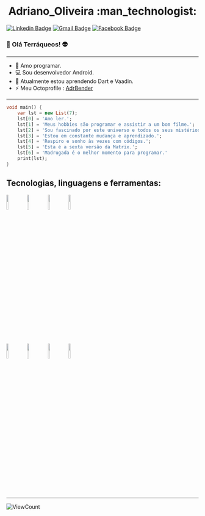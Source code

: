 <h1 align = "center"> Adriano_Oliveira :man_technologist:</h1>

[![Linkedin Badge](https://img.shields.io/badge/-LinkedIn-blue?style=flat-square&logo=Linkedin&logoColor=white&link=https://www.linkedin.com/in/adriano-oliveira-3b6260104/)](https://www.linkedin.com/in/adriano-oliveira-3b6260104/)
[![Gmail Badge](https://img.shields.io/badge/-Gmail-c14438?style=flat-square&logo=Gmail&logoColor=white&link=mailto:adriano.lhc@gmail.com)](mailto:adriano.lhc@gmail.com)
[![Facebook Badge](https://img.shields.io/badge/-Facebook-blue?style=flat-square&logo=Facebook&logoColor=white&link=https://www.facebook.com/profile.php?id=100002648778747)](https://www.facebook.com/profile.php?id=100002648778747)

<!--
**AdrBender/AdrBender** is a ✨ _special_ ✨ repository because its `README.md` (this file) appears on your GitHub profile.
-->
### 👋 Olá Terráqueos! 👽

---

- :blue_heart: Amo programar.
- :computer: Sou desenvolvedor Android.
- 🔭 Atualmente estou aprendendo Dart e Vaadin.
- ⚡ Meu Octoprofile : [AdrBender](https://octoprofile.now.sh/user?id=AdrBender)

---
```Dart
void main() {
	var lst = new List(7);
	lst[0] = 'Amo ler.';
	lst[1] = 'Meus hobbies são programar e assistir a um bom filme.'; 
   	lst[2] = 'Sou fascinado por este universo e todos os seus mistérios.'; 
   	lst[3] = 'Estou em constante mudança e aprendizado.';
	lst[4] = 'Respiro e sonho às vezes com códigos.';
	lst[5] = 'Esta é a sexta versão da Matrix.';
	lst[6] = 'Madrugada é o melhor momento para programar.'
   	print(lst); 
}
```

## **Tecnologias, linguagens e ferramentas:** 

<p>
  <code><img width="10%" src="https://www.vectorlogo.zone/logos/java/java-ar21.svg"></code>
  <code><img width="10%" src="https://www.vectorlogo.zone/logos/android/android-ar21.svg"></code>
  <code><img width="10%" src="https://www.vectorlogo.zone/logos/json/json-ar21.svg"></code>
  <code><img width="10%" src="https://upload.wikimedia.org/wikipedia/commons/7/76/Vaadin_Logo.svg"></code>
  <br />
  <code><img width="10%" src="https://www.vectorlogo.zone/logos/dartlang/dartlang-ar21.svg"></code>
  <code><img width="10%" src="https://www.vectorlogo.zone/logos/sqlite/sqlite-ar21.svg"></code>
  <code><img width="10%" src="https://www.vectorlogo.zone/logos/firebase/firebase-ar21.svg"></code>
  <code><img width="10%" src="https://www.vectorlogo.zone/logos/git-scm/git-scm-ar21.svg"></code>
</p>

---
<p align="left">
  <img alt="ViewCount" src="https://views.whatilearened.today/views/github/adrbender/adrbender.svg" />
</p>
<!--
[![Anurag's GitHub stats](https://github-readme-stats.vercel.app/api?username=AdrBender)](https://github.com/anuraghazra/github-readme-stats)
-->

<!--
- 👯 I’m looking to collaborate on ...https://www.facebook.com/profile.php?id=100002648778747
- 🤔 I’m looking for help with ...
- 💬 Ask me about on Telegram.
- 📫 How to reach me: ...
- 😄 Pronouns: ...
- ⚡ Fun fact: ...
-->
